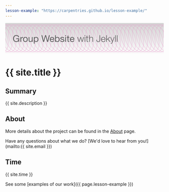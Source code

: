 ```yaml
---
lesson-example: "https://carpentries.github.io/lesson-example/"
---
```


![Group Website banner](./image/site_banner.png)

# {{ site.title }}

## Summary
{{ site.description }}  

## About
More details about the project can be found in the [About](about.md) page.

Have any questions about what we do? [We'd love to hear from you!](mailto:{{ site.email }})

## Time
{{ site.time }}

See some [examples of our work]({{ page.lesson-example }})
